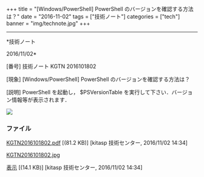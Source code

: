 ﻿+++
title = "[Windows/PowerShell] PowerShell のバージョンを確認する方法は？"
date = "2016-11-02"
tags = ["技術ノート"]
categories = ["tech"]
banner = "img/technote.jpg"
+++

-----------------------------------------------------------------------------------------------------------------------------

*技術ノート

2016/11/02*


[番号]
技術ノート KGTN 2016101802

[現象]
[Windows/PowerShell] PowerShell のバージョンを確認する方法は？

[説明]
PowerShell を起動し， $PSVersionTable
を実行して下さい．バージョン情報等が表示されます．

![](http://techreport.kitasp.net/attachments/download/3148/KGTN2016101802.jpg)


### ファイル

 
 


[KGTN2016101802.pdf](http://techreport.kitasp.net/attachments/download/3147/KGTN2016101802.pdf)
 [(81.2 KB)] [kitasp 技術センター, 2016/11/02
14:34]

[KGTN2016101802.jpg](http://techreport.kitasp.net/attachments/download/3148/KGTN2016101802.jpg)

[表示](http://techreport.kitasp.net/attachments/3148/KGTN2016101802.jpg "表示")
 [(14.1 KB)] [kitasp 技術センター, 2016/11/02
14:34]


 


 

